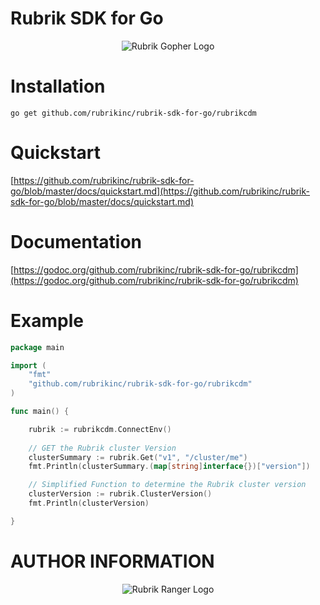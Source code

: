 # Rubrik SDK for Go

<p></p>
<p align="center">
  <img src="https://user-images.githubusercontent.com/8610203/48332236-55506f00-e610-11e8-9a60-594de963a1ee.png" alt="Rubrik Gopher Logo"/>
</p>

# Installation

```go get github.com/rubrikinc/rubrik-sdk-for-go/rubrikcdm```

# Quickstart

[https://github.com/rubrikinc/rubrik-sdk-for-go/blob/master/docs/quickstart.md](https://github.com/rubrikinc/rubrik-sdk-for-go/blob/master/docs/quickstart.md)

# Documentation

[https://godoc.org/github.com/rubrikinc/rubrik-sdk-for-go/rubrikcdm](https://godoc.org/github.com/rubrikinc/rubrik-sdk-for-go/rubrikcdm)

# Example

```go
package main

import (
	"fmt"
	"github.com/rubrikinc/rubrik-sdk-for-go/rubrikcdm"
)

func main() {

	rubrik := rubrikcdm.ConnectEnv()
	
	// GET the Rubrik cluster Version
	clusterSummary := rubrik.Get("v1", "/cluster/me")
	fmt.Println(clusterSummary.(map[string]interface{})["version"])

	// Simplified Function to determine the Rubrik cluster version
	clusterVersion := rubrik.ClusterVersion()
	fmt.Println(clusterVersion)

}
```

# AUTHOR INFORMATION

<p></p>
<p align="center">
  <img src="https://user-images.githubusercontent.com/8610203/37415009-6f9cf416-2778-11e8-8b56-052a8e41c3c8.png" alt="Rubrik Ranger Logo"/>
</p>

